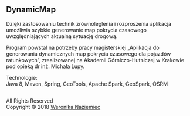 ## DynamicMap
Dzięki zastosowaniu technik zrównoleglenia i rozproszenia aplikacja umożliwia szybkie generowanie map pokrycia czasowego uwzględniających aktualną sytuację drogową.

Program powstał na potrzeby pracy magisterskiej „Aplikacja do generowania dynamicznych map pokrycia czasowego dla pojazdów ratunkowych”, zrealizowanej na Akademii Górniczo-Hutniczej w Krakowie pod opieką dr inż. Michała Lupy.

Technologie:  
Java 8, Maven, Spring, GeoTools, Apache Spark, GeoSpark, OSRM
##
All Rights Reserved  
Copyright &copy; 2018 [Weronika Naziemiec](https://www.linkedin.com/in/weronika-naziemiec/)